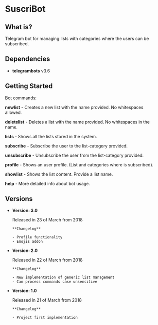 # SuscriBot

## What is?

Telegram bot for managing lists with categories where the users can be subscribed.

## Dependencies

  - **telegrambots** v3.6

## Getting Started

Bot commands:

  **newlist** - Creates a new list with the name provided. No whitespaces allowed.

  **deletelist** - Deletes a list with the name provided. No whitespaces in the name.

  **lists** - Shows all the lists stored in the system.

  **subscribe** - Subscribe the user to the list-category provided.

  **unsubscribe** - Unsubscribe the user from the list-category provided.

  **profile** - Shows an user profile. (List and categories where is subscribed).

  **showlist** - Shows the list content. Provide a list name.

  **help** - More detailed info about bot usage.



## Versions

- **Version: 3.0**

  Released in 23 of March from 2018

  ```
  **Changelog**

  - Profile functionality
  - Emojis addon

- **Version: 2.0**

  Released in 22 of March from 2018

  ```
  **Changelog**

  - New implementation of generic list management
  - Can process commands case unsensitive

- **Version: 1.0**

  Released in 21 of March from 2018

  ```
  **Changelog**

  - Project first implementation